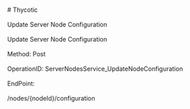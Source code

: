 <br>#     Thycotic</br>
<br>Update Server Node Configuration</br>
<br>Update Server Node Configuration</br>
<br>Method: Post</br>
<br>OperationID: ServerNodesService_UpdateNodeConfiguration</br>
<br>EndPoint:</br>
<br>/nodes/{nodeId}/configuration</br>
